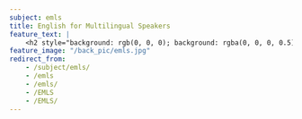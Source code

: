 ```yaml
---
subject: emls
title: English for Multilingual Speakers
feature_text: |
    <h2 style="background: rgb(0, 0, 0); background: rgba(0, 0, 0, 0.5); color: #f1f1f1; padding: 10px;">EMLS</h2>
feature_image: "/back_pic/emls.jpg"
redirect_from:
    - /subject/emls/
    - /emls
    - /emls/
    - /EMLS
    - /EMLS/
---
```

